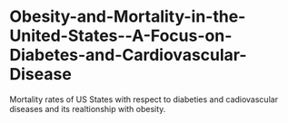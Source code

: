 # Obesity-and-Mortality-in-the-United-States--A-Focus-on-Diabetes-and-Cardiovascular-Disease
Mortality rates of US States with respect to diabeties and cadiovascular diseases and its realtionship with obesity.
